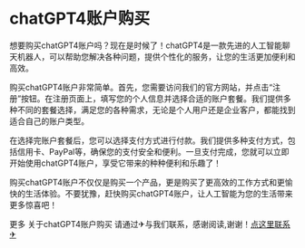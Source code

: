 # chatGPT4账户购买

想要购买chatGPT4账户吗？现在是时候了！chatGPT4是一款先进的人工智能聊天机器人，可以帮助您解决各种问题，提供个性化的服务，让您的生活更加便利和高效。

购买chatGPT4账户非常简单。首先，您需要访问我们的官方网站，并点击“注册”按钮。在注册页面上，填写您的个人信息并选择合适的账户套餐。我们提供多种不同的套餐选择，满足您的各种需求，无论是个人用户还是企业客户，都能找到适合自己的账户类型。

在选择完账户套餐后，您可以选择支付方式进行付款。我们提供多种支付方式，包括信用卡、PayPal等，确保您的支付安全和便利。一旦支付完成，您就可以立即开始使用chatGPT4账户，享受它带来的种种便利和乐趣了！

购买chatGPT4账户不仅仅是购买一个产品，更是购买了更高效的工作方式和更愉快的生活体验。不要犹豫，赶快购买chatGPT4账户，让人工智能为您的生活带来更多惊喜吧！

更多 关于chatGPT4账户购买 请通过✈与我们联系，感谢阅读,谢谢！[点这里联系✈](https://ww.k02.cc)